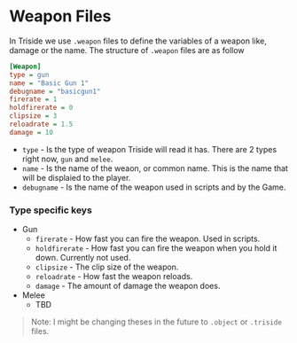 # Weapon Files 
In Triside we use `.weapon` files to define the variables of a weapon like, damage or the name. The structure of `.weapon` files are as follow
```ini
[Weapon]
type = gun
name = "Basic Gun 1"
debugname = "basicgun1"
firerate = 1
holdfirerate = 0
clipsize = 3
reloadrate = 1.5
damage = 10
```

- `type` - Is the type of weapon Triside will read it has. There are 2 types right now, `gun` and `melee`.
- `name` - Is the name of the weaon, or common name. This is the name that will be displaied to the player.
- `debugname` - Is the name of the weapon used in scripts and by the Game.

### Type specific keys
- Gun
  - `firerate` - How fast you can fire the weapon. Used in scripts.
  - `holdfirerate` - How fast you can fire the weapon when you hold it down. Currently not used.
  - `clipsize` - The clip size of the weapon.
  - `reloadrate` - How fast the weapon reloads.
  - `damage` - The amount of damage the weapon does.
- Melee
  - TBD
  
> Note: I might be changing theses in the future to `.object` or `.triside` files.

